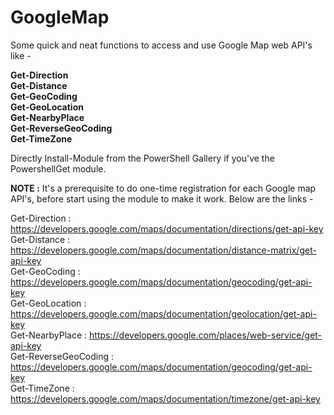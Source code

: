 # GoogleMap
Some quick and neat functions to access and use Google Map web API's like - 

<b>Get-Direction <br />
Get-Distance <br />
Get-GeoCoding <br />
Get-GeoLocation <br />
Get-NearbyPlace <br />
Get-ReverseGeoCoding <br />
Get-TimeZone <br />
</b>

Directly Install-Module from the PowerShell Gallery if you've the PowershellGet module.

<b>NOTE :</b> It's a prerequisite to do one-time registration for each Google map API's, before start using the module to make it work. Below are the links - 

Get-Direction : https://developers.google.com/maps/documentation/directions/get-api-key <br />
Get-Distance : https://developers.google.com/maps/documentation/distance-matrix/get-api-key <br />
Get-GeoCoding : https://developers.google.com/maps/documentation/geocoding/get-api-key <br />
Get-GeoLocation : https://developers.google.com/maps/documentation/geolocation/get-api-key <br />
Get-NearbyPlace : https://developers.google.com/places/web-service/get-api-key <br />
Get-ReverseGeoCoding : https://developers.google.com/maps/documentation/geocoding/get-api-key <br />
Get-TimeZone : https://developers.google.com/maps/documentation/timezone/get-api-key <br />
